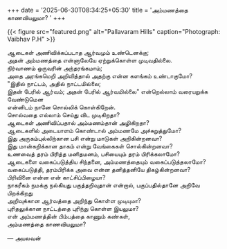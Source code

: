 +++
date = '2025-06-30T08:34:25+05:30'
title = 'அம்மணத்தை காணவியலுமா? '
+++ 

{{< figure src="featured.png" alt="Pallavaram Hills" caption="Photograph: Vaibhav P.H" >}}

ஆடைகள் அணிவிக்கப்படாத ஆர்வமும் உண்டெனக்கு;<br>
அதன் அம்மணத்தை என்னாலேயே ஏற்றுக்கொள்ள முடிவதில்லை.<br>
நிர்வாணம் ஒருவரின் அந்தரங்கமாம்; <br>
அதை அரங்கமெறி அறிவித்தால் அதற்கு என்ன களங்கம் உண்டாகுமோ?<br>
"இதில் நாட்டம், அதில் நாட்டமில்லை;<br>
இதன் பேரில் ஆர்வம்; அதன் பேரில் ஆர்வமில்லை" என்றெல்லாம் வரையறுக்க வேண்டுமென<br> 
என்னிடம் நானே சொல்லிக் கொள்கிறேன். <br>
சொல்வதை எல்லாம் செய்து விட முடிகிறதா? <br>
ஆடைகள் அணிவிப்பதால் அம்மணம்தான் அழிகிறதா? <br>
ஆடைகளில் அடையாளம் கொண்டால் அம்மணமே அச்சுறுத்துமோ? <br>
இது அருகம்புல்லிற்கான பசி என்று மாடுகள் அறிகின்றனவா?<br>
இது மான்கறிக்கான தாகம் என்று வேங்கைகள் சொல்கின்றனவா?<br>
உணவைத் தரம் பிரித்த மனிதமனம், பசியையும் தரம் பிரிக்கலாமோ? <br>
ஆடைகளை வகைப்படுத்திய சிந்தனை, அம்மணத்தையும் வகைப்படுத்தலாமோ? <br>
வகைப்படுத்தி, தரம்பிரிக்க அவை என்ன தனித்தனியே திகழ்கின்றனவா?<br>
பிரிவினை என்ன என் காட்சிப்பிழையா?<br>
நாகரீகம் நமக்கு நல்கியது பகுத்தறிவுதான் என்றால், பகுப்பதில்தானே அறிவே பிறக்கிறது <br>
அறிவுக்கான ஆர்வத்தை அறிந்து கொள்ள முடியுமா?<br>
புரிதலுக்கான நாட்டத்தை புரிந்து கொள்ள இயலுமா?<br>
என் அம்மணத்தின் பிம்பத்தை காணும் கண்கள், <br>
அம்மணத்தை காணவியலுமா?<br>

— அயலவன்
